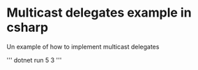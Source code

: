 # Multicast delegates example in csharp

Un example of how to implement multicast delegates 

'''
dotnet run 5 3
'''

